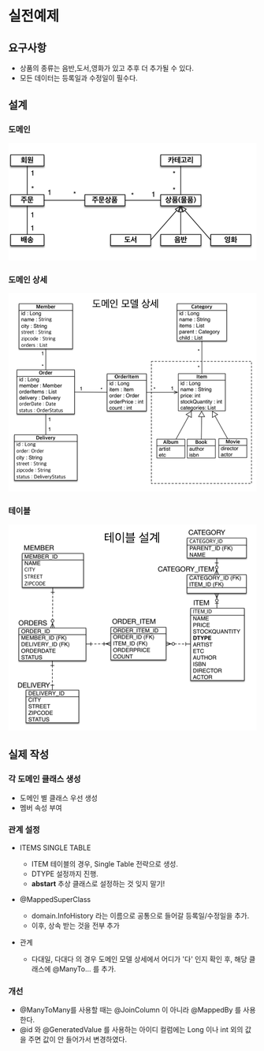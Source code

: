 # 실전예제

## 요구사항

- 상품의 종류는 음반,도서,영화가 있고 추후 더 추가될 수 있다.
- 모든 데이터는 등록일과 수정일이 필수다.

## 설계

### 도메인

![도메인](./img/domain.png)

### 도메인 상세

![도메인](./img/domainDetail.png)

### 테이블

![도메인](./img/table.png)


## 실제 작성

### 각 도메인 클래스 생성

- 도메인 별 클래스 우선 생성
- 멤버 속성 부여

### 관계 설정

- ITEMS SINGLE TABLE
  - ITEM 테이블의 경우, Single Table 전략으로 생성.
  - DTYPE 설정까지 진행.
  - **abstart** 추상 클래스로 설정하는 것 잊지 말기!

- @MappedSuperClass
  - domain.InfoHistory 라는 이름으로 공통으로 들어갈 등록일/수정일을 추가.
  - 이후, 상속 받는 것을 전부 추가

- 관계
  - 다대일, 다대다 의 경우 도메인 모델 상세에서 어디가 '다' 인지 확인 후, 해당 클래스에 @ManyTo... 를 추가.

### 개선

- @ManyToMany를 사용할 때는 @JoinColumn 이 아니라 @MappedBy 를 사용한다.
- @id 와 @GeneratedValue 를 사용하는 아이디 컬럼에는 Long 이나 int 외의 값을 주면 값이 안 들어가서 변경하였다.
